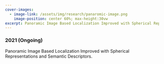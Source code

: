 ```yaml
---
cover-images:
  - image-link: /assets/img/research/panaromic-image.png
    image-position: center 60%; max-height:30vw
excerpt: Panoramic Image Based Localization Improved with Spherical Representations and Semantic Descriptors
---
```


### 2021 (Ongoing)

Panoramic Image Based Localization Improved with Spherical Representations and Semantic Descriptors.
